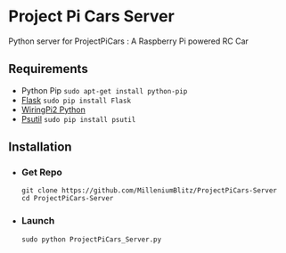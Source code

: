 #  Project Pi Cars Server
Python server for ProjectPiCars : A Raspberry Pi powered RC Car

## Requirements
- Python Pip `sudo apt-get install python-pip`
- [Flask](http://flask.pocoo.org/) `sudo pip install Flask`
- [WiringPi2 Python](https://github.com/Gadgetoid/WiringPi2-Python)
- [Psutil](http://www.isendev.com/app/entry/39) `sudo pip install psutil`

## Installation

- ### Get Repo
	```
	git clone https://github.com/MilleniumBlitz/ProjectPiCars-Server
	cd ProjectPiCars-Server
    ```

- ### Launch
  ```
  sudo python ProjectPiCars_Server.py
  ```
